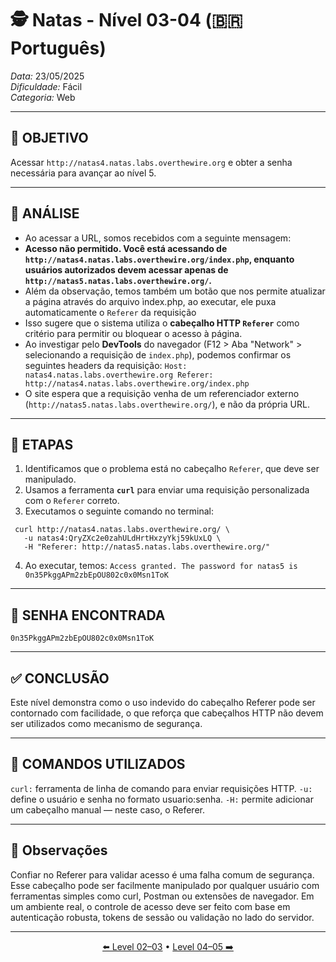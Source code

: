 # 🕵️ Natas - Nível 03-04 (🇧🇷 Português)  
*Data:* 23/05/2025  
*Dificuldade:* Fácil  
*Categoria:* Web

---

## 🎯 OBJETIVO

Acessar `http://natas4.natas.labs.overthewire.org` e obter a senha necessária para avançar ao nível 5.

---

## 🔎 ANÁLISE

- Ao acessar a URL, somos recebidos com a seguinte mensagem:
- **Acesso não permitido. Você está acessando de `http://natas4.natas.labs.overthewire.org/index.php`, enquanto usuários autorizados devem acessar apenas de `http://natas5.natas.labs.overthewire.org/`.**
- Além da observação, temos também um botão que nos permite atualizar a página através do arquivo ìndex.php, ao executar, ele puxa automaticamente o `Referer` da requisição
- Isso sugere que o sistema utiliza o **cabeçalho HTTP `Referer`** como critério para permitir ou bloquear o acesso à página.
- Ao investigar pelo **DevTools** do navegador (F12 > Aba "Network" > selecionando a requisição de `index.php`), podemos confirmar os seguintes headers da requisição:
`Host: natas4.natas.labs.overthewire.org
Referer: http://natas4.natas.labs.overthewire.org/index.php`
- O site espera que a requisição venha de um referenciador externo (`http://natas5.natas.labs.overthewire.org/`), e não da própria URL.

---

## 🧱 ETAPAS

1. Identificamos que o problema está no cabeçalho `Referer`, que deve ser manipulado.
2. Usamos a ferramenta **`curl`** para enviar uma requisição personalizada com o `Referer` correto.
3. Executamos o seguinte comando no terminal:
```
 curl http://natas4.natas.labs.overthewire.org/ \
   -u natas4:QryZXc2e0zahULdHrtHxzyYkj59kUxLQ \
   -H "Referer: http://natas5.natas.labs.overthewire.org/"
```

4. Ao executar, temos: `Access granted. The password for natas5 is 0n35PkggAPm2zbEpOU802c0x0Msn1ToK`

---

## 🔑 SENHA ENCONTRADA

```
0n35PkggAPm2zbEpOU802c0x0Msn1ToK
```

---

## ✅ CONCLUSÃO

Este nível demonstra como o uso indevido do cabeçalho Referer pode ser contornado com facilidade, o que reforça que cabeçalhos HTTP não devem ser utilizados como mecanismo de segurança.

---

## 🧪 COMANDOS UTILIZADOS

`curl:` ferramenta de linha de comando para enviar requisições HTTP.
`-u:` define o usuário e senha no formato usuario:senha.
`-H:` permite adicionar um cabeçalho manual — neste caso, o Referer.

---

## 🧠 Observações

Confiar no Referer para validar acesso é uma falha comum de segurança. Esse cabeçalho pode ser facilmente manipulado por qualquer usuário com ferramentas simples como curl, Postman ou extensões de navegador.
Em um ambiente real, o controle de acesso deve ser feito com base em autenticação robusta, tokens de sessão ou validação no lado do servidor.

---


<p align="center">
  <a href="../Natas02-03/Readme-US.md">⬅️ Level 02–03</a> • 
  <a href="../Natas04-05/Readme-US.md">Level 04–05 ➡️</a>
</p>



